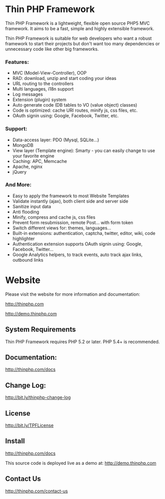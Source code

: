 Thin PHP Framework
==================
Thin PHP Framework is a lightweight, flexible open source PHP5 MVC framework. It aims to be a fast, simple and highly extensible framework.

Thin PHP Framework is suitable for web developers who want a robust framework to start their projects but don't want too many dependencies or unnecessary code like other big frameworks.

### Features:

- MVC (Model-View-Controller), OOP
- RAD: download, unzip and start coding your ideas
- URL routing to the controllers
- Multi languages, i18n support
- Log messages
- Extension (plugin) system
- Auto generate code (DB tables to VO (value object) classes)
- Code is optimized: cache URI routes, minify js, css files, etc.
- OAuth signin using: Google, Facebook, Twitter, etc.

### Support:

- Data-access layer: PDO (Mysql, SQLite...)
- MongoDB
- View layer (Template engine): Smarty - you can easily change to use your favorite engine
- Caching: APC, Memcache
- Apache, nginx
- jQuery

### And More:

- Easy to apply the framework to most Website Templates
- Validate instantly (ajax), both client side and server side
- Sanitize input data
- Anti flooding
- Minify, compress and cache js, css files
- Prevent form resubmission, remote Post... with form token
- Switch different views for: themes, languages...
- Built-in extensions: authentication, captcha, twitter, editor, wiki, code highlighter
- Authentication extension supports OAuth signin using: Google, Facebook, Twitter...
- Google Analytics helpers, to track events, auto track ajax links, outbound links

Website
=======
Please visit the website for more information and documentation:

http://thinphp.com

http://demo.thinphp.com

System Requirements
-------------------
Thin PHP Framework requires PHP 5.2 or later. PHP 5.4+ is recommended.

Documentation:
--------------
http://thinphp.com/docs

Change Log:
-----------
http://bit.ly/thinphp-change-log

License
-------
http://bit.ly/TPFLicense

Install
-------
http://thinphp.com/docs

This source code is deployed live as a demo at: http://demo.thinphp.com

Contact Us
----------
http://thinphp.com/contact-us
